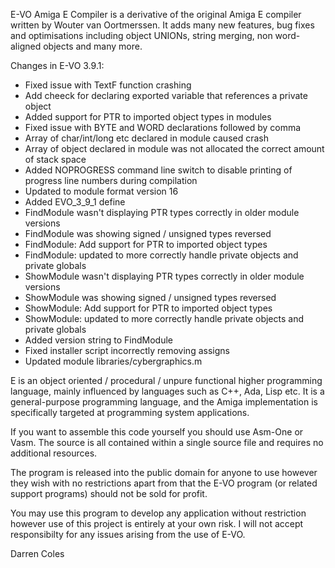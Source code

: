 E-VO Amiga E Compiler is a derivative of the original Amiga E compiler written
by Wouter van Oortmerssen. It adds many new features, bug fixes and
optimisations including object UNIONs, string merging, non word-aligned
objects and many more.

  Changes in E-VO 3.9.1:

   - Fixed issue with TextF function crashing
   - Add cheeck for declaring exported variable that references
     a private object
   - Added support for PTR to imported object types in modules
   - Fixed issue with BYTE and WORD declarations followed by comma
   - Array of char/int/long etc declared in module caused crash
   - Array of object declared in module was not allocated the correct
     amount of stack space
   - Added NOPROGRESS command line switch to disable printing of progress
     line numbers during compilation
   - Updated to module format version 16
   - Added EVO_3_9_1 define
   - FindModule wasn't displaying PTR types correctly in older module
     versions
   - FindModule was showing signed / unsigned types reversed
   - FindModule: Add support for PTR to imported object types 
   - FindModule: updated to more correctly handle private objects and
     private globals
   - ShowModule wasn't displaying PTR types correctly in older module
     versions
   - ShowModule was showing signed / unsigned types reversed
   - ShowModule: Add support for PTR to imported object types 
   - ShowModule: updated to more correctly handle private objects and
     private globals
   - Added version string to FindModule
   - Fixed installer script incorrectly removing assigns
   - Updated module libraries/cybergraphics.m

   E is an object oriented / procedural / unpure functional higher programming
language, mainly influenced by languages such as C++, Ada, Lisp etc.  It is a
general-purpose programming language, and the Amiga implementation is
specifically targeted at programming system applications.

If you want to assemble this code yourself you should use Asm-One or Vasm. The
source is all contained within a single source file and requires no additional
resources.

The program is released into the public domain for anyone to use however they
wish with no restrictions apart from that the E-VO program (or related
support programs) should not be sold for profit.

You may use this program to develop any application without restriction however
use of this project is entirely at your own risk. I will not accept responsibilty
for any issues arising from the use of E-VO.

Darren Coles

